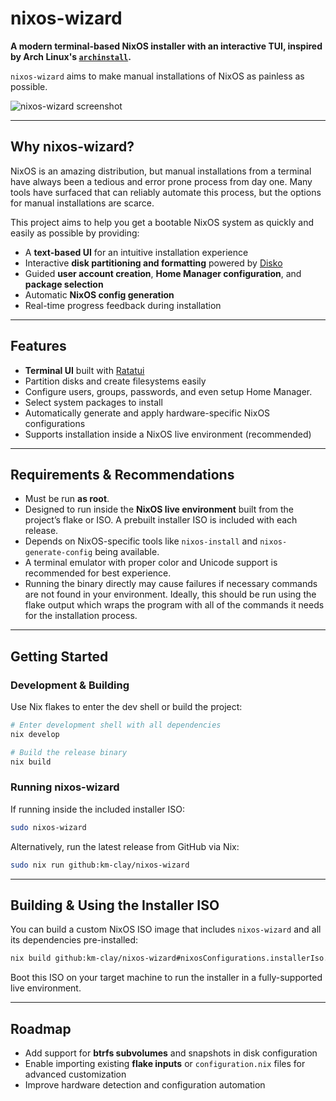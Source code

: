 # nixos-wizard

**A modern terminal-based NixOS installer with an interactive TUI, inspired by Arch Linux's [`archinstall`](https://github.com/archlinux/archinstall).**

`nixos-wizard` aims to make manual installations of NixOS as painless as possible.

![nixos-wizard screenshot](https://github.com/user-attachments/assets/b1e11874-a72d-4e54-b2d8-e5a5f3325ac9)

---

## Why nixos-wizard?

NixOS is an amazing distribution, but manual installations from a terminal have always been a tedious and error prone process from day one. Many tools have surfaced that can reliably automate this process, but the options for manual installations are scarce.

This project aims to help you get a bootable NixOS system as quickly and easily as possible by providing:

* A **text-based UI** for an intuitive installation experience
* Interactive **disk partitioning and formatting** powered by [Disko](https://github.com/nix-community/disko)
* Guided **user account creation**, **Home Manager configuration**, and **package selection**
* Automatic **NixOS config generation**
* Real-time progress feedback during installation

---

## Features

* **Terminal UI** built with [Ratatui](https://github.com/ratatui/ratatui)
* Partition disks and create filesystems easily
* Configure users, groups, passwords, and even setup Home Manager.
* Select system packages to install
* Automatically generate and apply hardware-specific NixOS configurations
* Supports installation inside a NixOS live environment (recommended)

---

## Requirements & Recommendations

* Must be run **as root**.
* Designed to run inside the **NixOS live environment** built from the project’s flake or ISO. A prebuilt installer ISO is included with each release.
* Depends on NixOS-specific tools like `nixos-install` and `nixos-generate-config` being available.
* A terminal emulator with proper color and Unicode support is recommended for best experience.
* Running the binary directly may cause failures if necessary commands are not found in your environment. Ideally, this should be run using the flake output which wraps the program with all of the commands it needs for the installation process.

---

## Getting Started

### Development & Building

Use Nix flakes to enter the dev shell or build the project:

```bash
# Enter development shell with all dependencies
nix develop

# Build the release binary
nix build
```

### Running nixos-wizard

If running inside the included installer ISO:

```bash
sudo nixos-wizard
```

Alternatively, run the latest release from GitHub via Nix:

```bash
sudo nix run github:km-clay/nixos-wizard
```

---

## Building & Using the Installer ISO

You can build a custom NixOS ISO image that includes `nixos-wizard` and all its dependencies pre-installed:

```bash
nix build github:km-clay/nixos-wizard#nixosConfigurations.installerIso.config.system.build.isoImage
```

Boot this ISO on your target machine to run the installer in a fully-supported live environment.

---

## Roadmap

* Add support for **btrfs subvolumes** and snapshots in disk configuration
* Enable importing existing **flake inputs** or `configuration.nix` files for advanced customization
* Improve hardware detection and configuration automation
